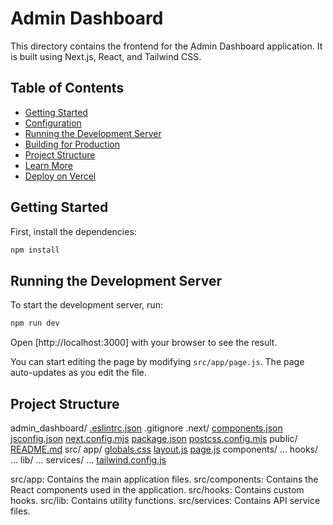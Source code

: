 # Admin Dashboard

This directory contains the frontend for the Admin Dashboard application. It is built using Next.js, React, and Tailwind CSS.

## Table of Contents

- [Getting Started](#getting-started)
- [Configuration](#configuration)
- [Running the Development Server](#running-the-development-server)
- [Building for Production](#building-for-production)
- [Project Structure](#project-structure)
- [Learn More](#learn-more)
- [Deploy on Vercel](#deploy-on-vercel)

## Getting Started

First, install the dependencies:

```sh
npm install
```

## Running the Development Server
To start the development server, run:
```sh
npm run dev
```

Open [http://localhost:3000] with your browser to see the result.

You can start editing the page by modifying `src/app/page.js`. The page auto-updates as you edit the file.

## Project Structure

admin_dashboard/
  [.eslintrc.json](http://_vscodecontentref_/2)
  .gitignore
  .next/
  [components.json](http://_vscodecontentref_/3)
  [jsconfig.json](http://_vscodecontentref_/4)
  [next.config.mjs](http://_vscodecontentref_/5)
  [package.json](http://_vscodecontentref_/6)
  [postcss.config.mjs](http://_vscodecontentref_/7)
  public/
  [README.md](http://_vscodecontentref_/8)
  src/
    app/
      [globals.css](http://_vscodecontentref_/9)
      [layout.js](http://_vscodecontentref_/10)
      [page.js](http://_vscodecontentref_/11)
    components/
      ...
    hooks/
      ...
    lib/
      ...
    services/
      ...
  [tailwind.config.js](http://_vscodecontentref_/12)

src/app: Contains the main application files.
src/components: Contains the React components used in the application.
src/hooks: Contains custom hooks.
src/lib: Contains utility functions.
src/services: Contains API service files.